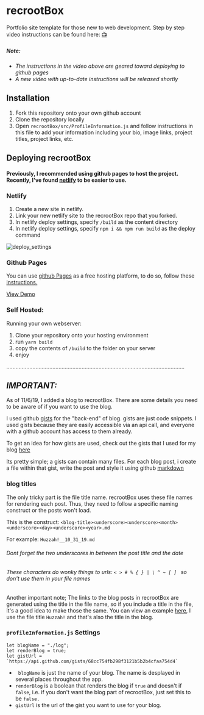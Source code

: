 # recrootBox

Portfolio site template for those new to web development.
Step by step video instructions can be found here: [📺](https://www.youtube.com/watch?v=tz04HiWaPfc)

##### _Note:_ 
* _The instructions in the video above are geared toward deploying to github pages_
* _A new video with up-to-date instructions will be released shortly_


## Installation

1. Fork this repository onto your own github account
2. Clone the repository locally
3. Open `recrootBox/src/ProfileInformation.js` and follow instructions in this file to add your information including your bio, image links, project titles, project links, etc.

## Deploying recrootBox

#### Previously, I recommended using github pages to host the project. Recently, I've found [netlify](https://www.netlify.com/) to be easier to use. 

### Netlify

1. Create a new site in netlify. 
2. Link your new netlify site to the recrootBox repo that you forked. 
3. In netlify deploy settings, specify `/build` as the content directory
4. In netlify deploy settings, specify `npm i && npm run build` as the deploy command


![deploy_settings](https://i.imgur.com/in3hNWR.png)

### Github Pages

You can use [github Pages](https://pages.github.com/) as a free hosting platform, to do so, follow these [instructions.](https://medium.com/@_mariacheline/deploy-create-react-app-project-to-github-pages-2eb6deda5b89)

[View Demo](https://trevorlane.dev)

### Self Hosted:

Running your own webserver:

1. Clone your repository onto your hosting environment
2. run `yarn build`
3. copy the contents of `/build` to the folder on your server
4. enjoy




....................................................................................................................


## _IMPORTANT:_

As of 11/6/19, I added a blog to recrootBox. There are some details you need to be aware of if you want to use the blog. 

I used github [gists](https://gist.github.com/) for the "back-end" of blog. gists are just code snippets. I used gists because they are easily accessible via an api call, and everyone with a github account has access to them already. 

To get an idea for how gists are used, check out the gists that I used for my blog [here](https://gist.github.com/trevorhere/68cc754fb298f3121b5b2b4cfaa754d4)

Its pretty simple; a gists can contain many files. For each blog post, i create a file within that gist, write the post and style it using github [markdown](https://developer.github.com/v3/markdown/)

### blog titles 

The only tricky part is the file title name. recrootBox uses these file names for rendering each post. Thus, they need to follow a specific naming construct or the posts won't load. 

This is the construct: `<blog-title><underscore><underscore><month><underscore><day><underscore><year>.md`

For example: `Huzzah!__10_31_19.md`

###### _Dont forget the two underscores in between the post title and the date_

###### _These characters do wonky things to urls: `< > # % { } | \ ^ ~ [ ] `  so don't use them in your file names_

Another important note; The links to the blog posts in recrootBox are generated using the title in the file name, so if you include a title in the file, it's a good idea to make those the same. You can view an example [here](https://api.github.com/gists/68cc754fb298f3121b5b2b4cfaa754d4), I use the file title `Huzzah!` and that's also the title in the blog. 

### `profileInformation.js` Settings

```
let blogName = "./log";
let renderBlog = true;
let gistUrl = `https://api.github.com/gists/68cc754fb298f3121b5b2b4cfaa754d4`
```

* ` blogName` is just the name of your blog. The name is desplayed in several places throughout the app. 
* `renderBlog` is a boolean that renders the blog if `true` and doesn't if `false`, i.e. if you don't want the blog part of recrootBox, just set this to be `false.`
* `gistUrl` is the url of the gist you want to use for your blog. 




